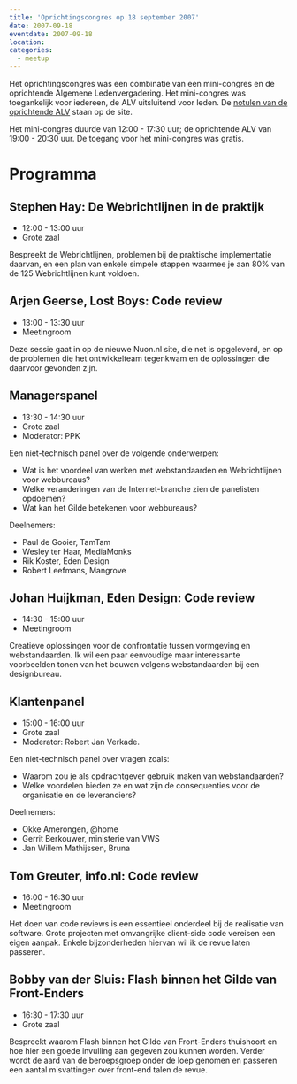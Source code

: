 ```yaml
---
title: 'Oprichtingscongres op 18 september 2007'
date: 2007-09-18
eventdate: 2007-09-18
location:
categories:
  - meetup
---
```


Het oprichtingscongres was een combinatie van een mini-congres en de oprichtende Algemene Ledenvergadering. Het mini-congres was toegankelijk voor iedereen, de ALV uitsluitend voor leden. De [notulen van de oprichtende ALV](/vereniging/bestuur/notulen/18-09-2007) staan op de site.

Het mini-congres duurde van 12:00 - 17:30 uur; de oprichtende ALV van 19:00 - 20:30 uur. De toegang voor het mini-congres was gratis.

# Programma

## Stephen Hay: De Webrichtlijnen in de praktijk

- 12:00 - 13:00 uur
- Grote zaal

Bespreekt de Webrichtlijnen, problemen bij de praktische implementatie daarvan, en een plan van enkele simpele stappen waarmee je aan 80% van de 125 Webrichtlijnen kunt voldoen.

## Arjen Geerse, Lost Boys: Code review

- 13:00 - 13:30 uur
- Meetingroom

Deze sessie gaat in op de nieuwe Nuon.nl site, die net is opgeleverd, en op de problemen die het ontwikkelteam tegenkwam en de oplossingen die daarvoor gevonden zijn.

## Managerspanel

- 13:30 - 14:30 uur
- Grote zaal
- Moderator: PPK

Een niet-technisch panel over de volgende onderwerpen:

- Wat is het voordeel van werken met webstandaarden en Webrichtlijnen voor webbureaus?
- Welke veranderingen van de Internet-branche zien de panelisten opdoemen?
- Wat kan het Gilde betekenen voor webbureaus?

Deelnemers:

- Paul de Gooier, TamTam
- Wesley ter Haar, MediaMonks
- Rik Koster, Eden Design
- Robert Leefmans, Mangrove

## Johan Huijkman, Eden Design: Code review

- 14:30 - 15:00 uur
- Meetingroom

Creatieve oplossingen voor de confrontatie tussen vormgeving en webstandaarden. Ik wil een paar eenvoudige maar interessante voorbeelden tonen van het bouwen volgens webstandaarden bij een designbureau.

## Klantenpanel

- 15:00 - 16:00 uur
- Grote zaal
- Moderator: Robert Jan Verkade.

Een niet-technisch panel over vragen zoals:

- Waarom zou je als opdrachtgever gebruik maken van webstandaarden?
- Welke voordelen bieden ze en wat zijn de consequenties voor de organisatie en de leveranciers?

Deelnemers:

- Okke Amerongen, @home
- Gerrit Berkouwer, ministerie van VWS
- Jan Willem Mathijssen, Bruna

## Tom Greuter, info.nl: Code review

- 16:00 - 16:30 uur
- Meetingroom

Het doen van code reviews is een essentieel onderdeel bij de realisatie van software. Grote projecten met omvangrijke client-side code vereisen een eigen aanpak. Enkele bijzonderheden hiervan wil ik de revue laten passeren.

## Bobby van der Sluis: Flash binnen het Gilde van Front-Enders

- 16:30 - 17:30 uur
- Grote zaal

Bespreekt waarom Flash binnen het Gilde van Front-Enders thuishoort en hoe hier een goede invulling aan gegeven zou kunnen worden. Verder wordt de aard van de beroepsgroep onder de loep genomen en passeren een aantal misvattingen over front-end talen de revue.
